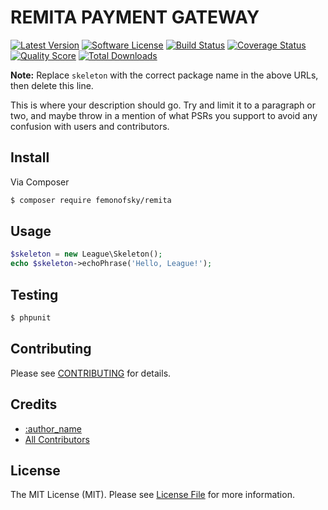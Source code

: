 # REMITA PAYMENT GATEWAY

[![Latest Version](https://img.shields.io/github/release/femonofsky/remita-laravel.svg?style=flat-square)](https://github.com/femonofsky/remita-laravel/releases)
[![Software License](https://img.shields.io/badge/license-MIT-brightgreen.svg?style=flat-square)](LICENSE.md)
[![Build Status](https://img.shields.io/travis/thephpleague/skeleton/master.svg?style=flat-square)](https://travis-ci.org/thephpleague/skeleton)
[![Coverage Status](https://img.shields.io/scrutinizer/coverage/g/thephpleague/skeleton.svg?style=flat-square)](https://scrutinizer-ci.com/g/thephpleague/skeleton/code-structure)
[![Quality Score](https://img.shields.io/scrutinizer/g/thephpleague/skeleton.svg?style=flat-square)](https://scrutinizer-ci.com/g/femonofsky/remita)
[![Total Downloads](https://img.shields.io/packagist/dt/femonofsky/remita.svg?style=flat-square)](https://packagist.org/packages/femonofsky/remita)

**Note:** Replace `skeleton` with the correct package name in the above URLs, then delete this line.

This is where your description should go. Try and limit it to a paragraph or two, and maybe throw in a mention of what
PSRs you support to avoid any confusion with users and contributors.

## Install

Via Composer

``` bash
$ composer require femonofsky/remita
```

## Usage

``` php
$skeleton = new League\Skeleton();
echo $skeleton->echoPhrase('Hello, League!');
```

## Testing

``` bash
$ phpunit
```

## Contributing

Please see [CONTRIBUTING](https://github.com/femonofsky/remita-laravel/master/CONTRIBUTING.md) for details.

## Credits

- [:author_name](https://github.com/femonofsky)
- [All Contributors](https://github.com/femonofsky/remita-laravel/contributors)

## License

The MIT License (MIT). Please see [License File](LICENSE.md) for more information.
